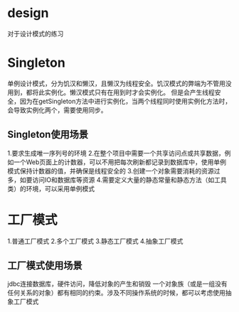 # design
对于设计模式的练习

# Singleton
单例设计模式，分为饥汉和懒汉，且懒汉为线程安全。饥汉模式的弊端为不管用没用到，都将此实例化。懒汉模式只有在用到时才会实例化。
但是会产生线程安全，因为在getSingleton方法中进行实例化，当两个线程同时使用实例化方法时，会导致实例化两个，需要使用同步。
## Singleton使用场景
1.要求生成唯一序列号的环境
2.在整个项目中需要一个共享访问点或共享数据，例如一个Web页面上的计数器，可以不用把每次刷新都记录到数据库中，使用单例模式保持计数器的值，并确保是线程安全的
3.创建一个对象需要消耗的资源过多，如要访问IO和数据库等资源
4.需要定义大量的静态常量和静态方法（如工具类）的环境，可以采用单例模式

# 工厂模式
1.普通工厂模式
2.多个工厂模式
3.静态工厂模式
4.抽象工厂模式
## 工厂模式使用场景
jdbc连接数据库，硬件访问，降低对象的产生和销毁
一个对象族（或是一组没有任何关系的对象）都有相同的约束。涉及不同操作系统的时候，都可以考虑使用抽象工厂模式
